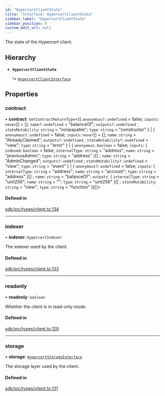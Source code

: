 ```yaml
---
id: "HypercertClientState"
title: "Interface: HypercertClientState"
sidebar_label: "HypercertClientState"
sidebar_position: 0
custom_edit_url: null
---
```


The state of the Hypercert client.

## Hierarchy

- **`HypercertClientState`**

  ↳ [`HypercertClientInterface`](HypercertClientInterface.md)

## Properties

### contract

• **contract**: `GetContractReturnType`<(\{ `anonymous?`: `undefined` = false; `inputs`: `never`[] = []; `name?`: `undefined` = "balanceOf"; `outputs?`: `undefined` ; `stateMutability`: `string` = "nonpayable"; `type`: `string` = "constructor" } \| \{ `anonymous?`: `undefined` = false; `inputs`: `never`[] = []; `name`: `string` = "AlreadyClaimed"; `outputs?`: `undefined` ; `stateMutability?`: `undefined` = "view"; `type`: `string` = "error" } \| \{ `anonymous`: `boolean` = false; `inputs`: \{ `indexed`: `boolean` = false; `internalType`: `string` = "address"; `name`: `string` = "previousAdmin"; `type`: `string` = "address" }[] ; `name`: `string` = "AdminChanged"; `outputs?`: `undefined` ; `stateMutability?`: `undefined` = "view"; `type`: `string` = "event" } \| \{ `anonymous?`: `undefined` = false; `inputs`: \{ `internalType`: `string` = "address"; `name`: `string` = "account"; `type`: `string` = "address" }[] ; `name`: `string` = "balanceOf"; `outputs`: \{ `internalType`: `string` = "uint256"; `name`: `string` = ""; `type`: `string` = "uint256" }[] ; `stateMutability`: `string` = "view"; `type`: `string` = "function" })[]\>

#### Defined in

[sdk/src/types/client.ts:134](https://github.com/hypercerts-org/hypercerts/blob/c0c7b0d/sdk/src/types/client.ts#L134)

---

### indexer

• **indexer**: `HypercertIndexer`

The indexer used by the client.

#### Defined in

[sdk/src/types/client.ts:133](https://github.com/hypercerts-org/hypercerts/blob/c0c7b0d/sdk/src/types/client.ts#L133)

---

### readonly

• **readonly**: `boolean`

Whether the client is in read-only mode.

#### Defined in

[sdk/src/types/client.ts:129](https://github.com/hypercerts-org/hypercerts/blob/c0c7b0d/sdk/src/types/client.ts#L129)

---

### storage

• **storage**: [`HypercertStorageInterface`](HypercertStorageInterface.md)

The storage layer used by the client.

#### Defined in

[sdk/src/types/client.ts:131](https://github.com/hypercerts-org/hypercerts/blob/c0c7b0d/sdk/src/types/client.ts#L131)
